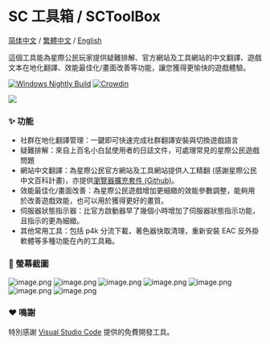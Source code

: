 # SC 工具箱 / SCToolBox

[简体中文](https://github.com/StarCitizenToolBox/app/blob/main/README.md) / [繁體中文](https://github.com/StarCitizenToolBox/app/blob/main/README_zh-TW.md) / [English](https://github.com/StarCitizenToolBox/app/blob/main/README_en.md)

這個工具能為星際公民玩家提供疑難排解、官方網站及工具網站的中文翻譯、遊戲文本在地化翻譯、效能最佳化/畫面改善等功能，讓您獲得更愉快的遊戲體驗。

[![Windows Nightly Build](https://github.com/StarCitizenToolBox/app/actions/workflows/windows_nightly.yml/badge.svg)](https://github.com/StarCitizenToolBox/app/actions/workflows/windows_nightly.yml) [![Crowdin](https://badges.crowdin.net/scct_zh-tw/localized.svg)](https://crowdin.com/project/scct_zh-tw)

[![](https://get.microsoft.com/images/zh-tw%20dark.svg)](https://apps.microsoft.com/detail/9NF3SWFWNKL1?launch=true)


### ✨ 功能
- 社群在地化翻譯管理：一鍵即可快速完成社群翻譯安裝與切換遊戲語言
- 疑難排解：來自上百名小白鼠使用者的日誌文件，可處理常見的星際公民遊戲問題
- 網站中文翻譯：為星際公民官方網站及工具網站提供人工精翻 (感謝星際公民中文百科計畫)，亦提供[瀏覽器擴充套件 (Github)](https://github.com/xkeyC/StarCitizenBoxBrowserEx )。
- 效能最佳化/畫面改善：為星際公民遊戲增加更細緻的效能參數調整，能夠用於改善遊戲效能，也可以用於獲得更好的畫質。
- 伺服器狀態指示器：比官方啟動器早了幾個小時增加了伺服器狀態指示功能，且指示的更為細緻。
- 其他常用工具：包括 p4k 分流下載，著色器快取清理，重新安裝 EAC 反外掛軟體等多種功能在內的工具箱。

### 📸 螢幕截圖
![image.png](https://s2.loli.net/2024/05/06/FrMxJuh9AozfVc7.png)
![image.png](https://s2.loli.net/2024/05/06/8GLnb2Ma7ojeZIl.png)
![image.png](https://s2.loli.net/2024/05/06/IsCUlx7FH9SfAtY.png)
![image.png](https://s2.loli.net/2024/05/06/8ksgbSKQEFWdj15.png)
![image.png](https://s2.loli.net/2024/05/06/IAZeq97BzKV6tax.png)
![image.png](https://s2.loli.net/2024/05/06/K9hPgzCB5SbomyQ.png)
![image.png](https://s2.loli.net/2024/05/06/TlckzswguMUCjZe.png)

### ❤️ 鳴謝

特別感謝 [Visual Studio Code](https://code.visualstudio.com/) 提供的免費開發工具。
